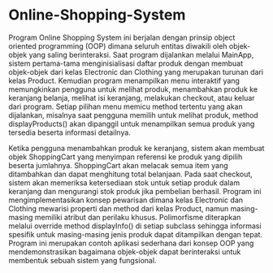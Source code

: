 # Online-Shopping-System

Program Online Shopping System ini berjalan dengan prinsip object oriented programming (OOP) dimana seluruh entitas diwakili oleh objek-objek yang saling berinteraksi. Saat program dijalankan melalui MainApp, sistem pertama-tama menginisialisasi daftar produk dengan membuat objek-objek dari kelas Electronic dan Clothing yang merupakan turunan dari kelas Product. Kemudian program menampilkan menu interaktif yang memungkinkan pengguna untuk melihat produk, menambahkan produk ke keranjang belanja, melihat isi keranjang, melakukan checkout, atau keluar dari program. Setiap pilihan menu memicu method tertentu yang akan dijalankan, misalnya saat pengguna memilih untuk melihat produk, method displayProducts() akan dipanggil untuk menampilkan semua produk yang tersedia beserta informasi detailnya.

Ketika pengguna menambahkan produk ke keranjang, sistem akan membuat objek ShoppingCart yang menyimpan referensi ke produk yang dipilih beserta jumlahnya. ShoppingCart akan melacak semua item yang ditambahkan dan dapat menghitung total belanjaan. Pada saat checkout, sistem akan memeriksa ketersediaan stok untuk setiap produk dalam keranjang dan mengurangi stok produk jika pembelian berhasil. Program ini mengimplementasikan konsep pewarisan dimana kelas Electronic dan Clothing mewarisi properti dan method dari kelas Product, namun masing-masing memiliki atribut dan perilaku khusus. Polimorfisme diterapkan melalui override method displayInfo() di setiap subclass sehingga informasi spesifik untuk masing-masing jenis produk dapat ditampilkan dengan tepat. Program ini merupakan contoh aplikasi sederhana dari konsep OOP yang mendemonstrasikan bagaimana objek-objek dapat berinteraksi untuk membentuk sebuah sistem yang fungsional.
